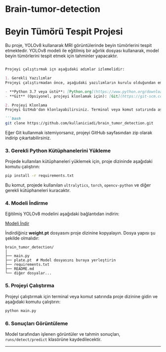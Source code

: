 # Brain-tumor-detection

# Beyin Tümörü Tespit Projesi

Bu proje, YOLOv8 kullanarak MRI görüntülerinde beyin tümörlerini tespit etmektedir. YOLOv8 modeli ile eğitilmiş bir ağırlık dosyası kullanarak, model beyin tümörlerini tespit etmek için tahminler yapacaktır.

```markdown

Projeyi çalıştırmak içn aşağıdaki adımlar izlemelidir:

1. Gerekli Yazılımlar
Projeyi çalıştırmadan önce, aşağıdaki yazılımların kurulu olduğundan emin olun:

- **Python 3.7 veya üstü**: [Python.org](https://www.python.org/downloads/)
- **Git** (Opsiyonel, projeyi klonlamak için): [Git](https://git-scm.com/downloads)

2. Projeyi Klonlama
Projeyi GitHub'dan klonlayabilirsiniz. Terminal veya komut satırında aşağıdaki komutu kullanarak projeyi bilgisayarınıza klonlayın:

```bash
git clone https://github.com/kullaniciadi/brain_tumor_detection.git
```

Eğer Git kullanmak istemiyorsanız, projeyi GitHub sayfasından zip olarak indirip çıkartabilirsiniz.



### 3. Gerekli Python Kütüphanelerini Yükleme
Projede kullanılan kütüphaneleri yüklemek için, proje dizininde aşağıdaki komutu çalıştırın:

```bash
pip install -r requirements.txt
```

Bu komut, projede kullanılan `ultralytics`, `torch`, `opencv-python` ve diğer gerekli kütüphaneleri kuracaktır.



### 4. Modeli İndirme
Eğitilmiş YOLOv8 modelini aşağıdaki bağlantıdan indirin:

[Modeli İndir](https://drive.google.com/file/d/1oTTmtZhmyZ57elhTb_8t5K_qIj-vKSbi/view?usp=sharing)

İndirdiğiniz **weight.pt** dosyasını proje dizinine kopyalayın. Dosya yapısı şu şekilde olmalıdır:

```
brain_tumor_detection/
│
├── main.py
├── plate.pt  # Model dosyasını buraya yerleştirin
├── requirements.txt
├── README.md
└── diğer dosyalar...
```


### 5. Projeyi Çalıştırma
Projeyi çalıştırmak için terminal veya komut satırında proje dizinine gidin ve aşağıdaki komutu çalıştırın:

```bash
python main.py
```





### 6. Sonuçları Görüntüleme
Model tarafından işlenen görüntüler ve tahmin sonuçları, `runs/detect/predict` klasörüne kaydedilecektir.

---


